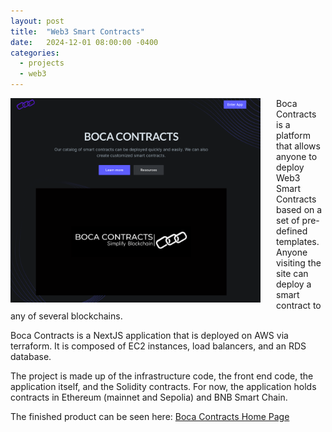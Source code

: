 ```yaml
---
layout: post
title:  "Web3 Smart Contracts"
date:   2024-12-01 08:00:00 -0400
categories:
  - projects
  - web3
---
```


<img src="/assets/images/bocacontracts-main.png" alt="Alt text for the image" style="float: left; width: 400px; margin-right: 25px; margin-bottom: 10px;">

Boca Contracts is a platform that allows anyone to deploy Web3 Smart Contracts based on a set of pre-defined templates. Anyone visiting the site can deploy a smart contract to any of several blockchains.

Boca Contracts is a NextJS application that is deployed on AWS via terraform. It is composed of EC2 instances, load balancers, and an RDS database.

The project is made up of the infrastructure code, the front end code, the application itself, and the Solidity contracts. For now, the application holds contracts in Ethereum (mainnet and Sepolia) and BNB Smart Chain. 

The finished product can be seen here: <a href="https://bocacontracts.com" target="_blank" rel="noopener noreferrer">Boca Contracts Home Page</a>